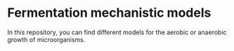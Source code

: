 # Fermentation mechanistic models

In this repository, you can find different models for the aerobic or anaerobic growth of microorganisms.
